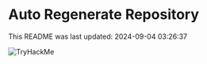 # Auto Regenerate Repository

This README was last updated: 2024-09-04 03:26:37

 ![TryHackMe](https://tryhackme.com/badge/533634)